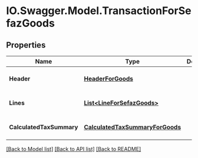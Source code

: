 # IO.Swagger.Model.TransactionForSefazGoods
## Properties

Name | Type | Description | Notes
------------ | ------------- | ------------- | -------------
**Header** | [**HeaderForGoods**](HeaderForGoods.md) |  | [optional] [default to null]
**Lines** | [**List&lt;LineForSefazGoods&gt;**](LineForSefazGoods.md) |  | [optional] [default to null]
**CalculatedTaxSummary** | [**CalculatedTaxSummaryForGoods**](CalculatedTaxSummaryForGoods.md) |  | [optional] [default to null]

[[Back to Model list]](../README.md#documentation-for-models) [[Back to API list]](../README.md#documentation-for-api-endpoints) [[Back to README]](../README.md)

